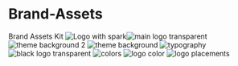 # Brand-Assets
Brand Assets Kit
![Logo with spark](https://user-images.githubusercontent.com/63725012/211202158-f3152465-32e0-40e4-930a-4238b7bf918e.jpg)![main logo transparent](https://user-images.githubusercontent.com/63725012/211202184-21f87601-5320-4c42-86ab-f22a0f7ac60a.png)
![theme background 2](https://user-images.githubusercontent.com/63725012/211202227-a39b198e-b396-4b5c-8375-41f111f65a29.jpg)
![theme background](https://user-images.githubusercontent.com/63725012/211202231-6f82db8f-ff98-4388-aa0b-c7ef3bab1be8.jpeg)
![typography](https://user-images.githubusercontent.com/63725012/211202235-15666393-7239-4f4c-bfcd-10fa26ac3fad.png)
![black logo transparent](https://user-images.githubusercontent.com/63725012/211202238-f9ad18d0-29e2-4606-96f8-874874562c1a.png)
![colors](https://user-images.githubusercontent.com/63725012/211202258-b49d04d6-3a14-48ec-9b66-4f47ad1b7f5c.png)
![logo color](https://user-images.githubusercontent.com/63725012/211202260-c04b49bd-056e-4f8f-9b91-e15946c6656c.png)
![logo placements](https://user-images.githubusercontent.com/63725012/211202262-e959977b-7b6f-4e82-8337-11b3e5a0bc2a.png)

